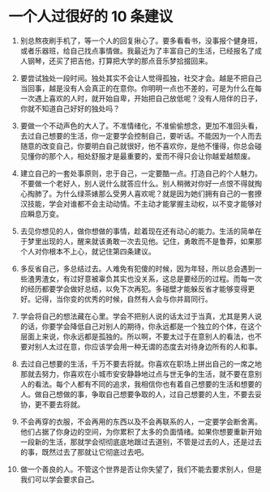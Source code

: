 # 一个人过很好的 10 条建议

1. 别总熬夜刷手机了，等一个人的回复揪心了。要多看看书，没事报个健身班，或者乐器班，给自己找点事情做。我最近为了丰富自己的生活，已经报名了成人钢琴，还买了把吉他，打算把大学的那点音乐梦拾掇回来。

2. 要尝试独处一段时间。独处其实不会让人觉得孤独，社交才会。越是不把自己当回事，越是没有人会真正的在意你。你明明一点也不差的，可是为什么在每一次遇上喜欢的人时，就开始自卑，开始把自己放低呢？没有人陪伴的日子，你就不知道自己好好的独处吗？

3. 要做一个不动声色的大人了。不准情绪化，不准偷偷想念，更加不准回头看，去过自己想要的生活，你一定要学会控制自己，要听话。不能因为一个人而去随意的改变自己，你要明白自己就很好，他不喜欢你，是他不懂得，你总会碰见懂你的那个人，相处舒服才是最重要的，爱而不得只会让你越爱越颓废。

4. 建立自己的一套处事原则，忠于自己，一定要酷一点。打造自己的个人魅力。不要做一个老好人，别人说什么就答应什么。别人稍微对你好一点恨不得就掏心掏肺了。为什么绿茶婊那么受男人喜欢呢？就是因为她们拥有自己的一套撩汉技能，学会对谁都不会主动动情。不主动才能掌握主动权，以不变才能够对应瞬息万变。

5. 去见你想见的人，做你想做的事情，趁着现在还有动心的能力。生活的简单在于梦里出现的人，醒来就该勇敢一次去见他。记住，勇敢而不是鲁莽，如果那个人对你根本不上心，就记住第四条建议。

6. 多反省自己，多总结过去。人难免有犯傻的时候，因为年轻，所以总会遇到一些渣男渣女，有过好意被辜负其实也没关系，这总是要经历的过程。而每一次的经历都要学会做好总结，以免下次再犯。多碰壁才能躲反省才能够变得更好。记得，当你变的优秀的时候，自然有人会与你并肩同行。

7. 学会将自己的想法藏在心里。学会不把别人说的话太过于当真，尤其是男人说的话，你要学会降低自己对别人的期待，你永远都是一个独立的个体，在这个层面上来说，你永远都是孤独的。所以啊，不要太过于在意别人的看法，也不要对别人太过在意，你应该学会用一种无谓的态度去对待身边所有的人和事。

8. 去过自己想要的生活，千万不要去将就。你喜欢在职场上拼出自己的一席之地那就去努力，你喜欢在小城市安安静静地过点与世无争的生活，就不要在意别人的看法。每个人都有不同的追求，我相信你也有着自己想要的生活和想要的人。做自己想做的事，争取自己想要争取的人，过自己想要的人生，不要去妥协，更不要去将就。

9. 不会再穿的衣服，不会再用的东西以及不会再联系的人，一定要学会断舍离。他们占据了你身边的空间，为你累积了太多的负面情绪。如果你想要重新开始一段新的生活，那就学会彻彻底底地跟过去道别，不管是过去的人，还是过去的事，既然过去了那就让它彻底过去吧。

10. 做一个善良的人。不管这个世界是否让你失望了，我们不能去要求别人，但是我们可以学会要求自己。
